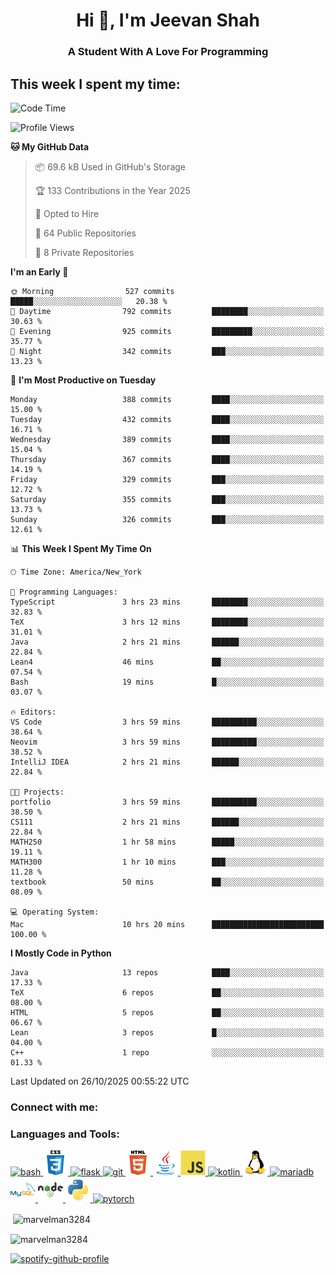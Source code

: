 <h1 align="center">Hi 👋, I'm Jeevan Shah</h1>
<h3 align="center">A Student With A Love For Programming</h3>

## This week I spent my time:

<!--START_SECTION:waka-->
![Code Time](http://img.shields.io/badge/Code%20Time-657%20hrs%2055%20mins-blue)

![Profile Views](http://img.shields.io/badge/Profile%20Views-0-blue)

**🐱 My GitHub Data** 

> 📦 69.6 kB Used in GitHub's Storage 
 > 
> 🏆 133 Contributions in the Year 2025
 > 
> 💼 Opted to Hire
 > 
> 📜 64 Public Repositories 
 > 
> 🔑 8 Private Repositories 
 > 
**I'm an Early 🐤** 

```text
🌞 Morning                527 commits         █████░░░░░░░░░░░░░░░░░░░░   20.38 % 
🌆 Daytime                792 commits         ████████░░░░░░░░░░░░░░░░░   30.63 % 
🌃 Evening                925 commits         █████████░░░░░░░░░░░░░░░░   35.77 % 
🌙 Night                  342 commits         ███░░░░░░░░░░░░░░░░░░░░░░   13.23 % 
```
📅 **I'm Most Productive on Tuesday** 

```text
Monday                   388 commits         ████░░░░░░░░░░░░░░░░░░░░░   15.00 % 
Tuesday                  432 commits         ████░░░░░░░░░░░░░░░░░░░░░   16.71 % 
Wednesday                389 commits         ████░░░░░░░░░░░░░░░░░░░░░   15.04 % 
Thursday                 367 commits         ████░░░░░░░░░░░░░░░░░░░░░   14.19 % 
Friday                   329 commits         ███░░░░░░░░░░░░░░░░░░░░░░   12.72 % 
Saturday                 355 commits         ███░░░░░░░░░░░░░░░░░░░░░░   13.73 % 
Sunday                   326 commits         ███░░░░░░░░░░░░░░░░░░░░░░   12.61 % 
```


📊 **This Week I Spent My Time On** 

```text
🕑︎ Time Zone: America/New_York

💬 Programming Languages: 
TypeScript               3 hrs 23 mins       ████████░░░░░░░░░░░░░░░░░   32.83 % 
TeX                      3 hrs 12 mins       ████████░░░░░░░░░░░░░░░░░   31.01 % 
Java                     2 hrs 21 mins       ██████░░░░░░░░░░░░░░░░░░░   22.84 % 
Lean4                    46 mins             ██░░░░░░░░░░░░░░░░░░░░░░░   07.54 % 
Bash                     19 mins             █░░░░░░░░░░░░░░░░░░░░░░░░   03.07 % 

🔥 Editors: 
VS Code                  3 hrs 59 mins       ██████████░░░░░░░░░░░░░░░   38.64 % 
Neovim                   3 hrs 59 mins       ██████████░░░░░░░░░░░░░░░   38.52 % 
IntelliJ IDEA            2 hrs 21 mins       ██████░░░░░░░░░░░░░░░░░░░   22.84 % 

🐱‍💻 Projects: 
portfolio                3 hrs 59 mins       ██████████░░░░░░░░░░░░░░░   38.50 % 
CS111                    2 hrs 21 mins       ██████░░░░░░░░░░░░░░░░░░░   22.84 % 
MATH250                  1 hr 58 mins        █████░░░░░░░░░░░░░░░░░░░░   19.11 % 
MATH300                  1 hr 10 mins        ███░░░░░░░░░░░░░░░░░░░░░░   11.28 % 
textbook                 50 mins             ██░░░░░░░░░░░░░░░░░░░░░░░   08.09 % 

💻 Operating System: 
Mac                      10 hrs 20 mins      █████████████████████████   100.00 % 
```

**I Mostly Code in Python** 

```text
Java                     13 repos            ████░░░░░░░░░░░░░░░░░░░░░   17.33 % 
TeX                      6 repos             ██░░░░░░░░░░░░░░░░░░░░░░░   08.00 % 
HTML                     5 repos             ██░░░░░░░░░░░░░░░░░░░░░░░   06.67 % 
Lean                     3 repos             █░░░░░░░░░░░░░░░░░░░░░░░░   04.00 % 
C++                      1 repo              ░░░░░░░░░░░░░░░░░░░░░░░░░   01.33 % 
```




 Last Updated on 26/10/2025 00:55:22 UTC
<!--END_SECTION:waka-->

<h3 align="left">Connect with me:</h3>
<p align="left">

</p>

<h3 align="left">Languages and Tools:</h3>
<p align="left"> <a href="https://www.gnu.org/software/bash/" target="_blank"> <img src="https://www.vectorlogo.zone/logos/gnu_bash/gnu_bash-icon.svg" alt="bash" width="40" height="40"/> </a> <a href="https://www.w3schools.com/css/" target="_blank"> <img src="https://raw.githubusercontent.com/devicons/devicon/master/icons/css3/css3-original-wordmark.svg" alt="css3" width="40" height="40"/> </a> <a href="https://flask.palletsprojects.com/" target="_blank"> <img src="https://www.vectorlogo.zone/logos/pocoo_flask/pocoo_flask-icon.svg" alt="flask" width="40" height="40"/> </a> <a href="https://git-scm.com/" target="_blank"> <img src="https://www.vectorlogo.zone/logos/git-scm/git-scm-icon.svg" alt="git" width="40" height="40"/> </a> <a href="https://www.w3.org/html/" target="_blank"> <img src="https://raw.githubusercontent.com/devicons/devicon/master/icons/html5/html5-original-wordmark.svg" alt="html5" width="40" height="40"/> </a> <a href="https://www.java.com" target="_blank"> <img src="https://raw.githubusercontent.com/devicons/devicon/master/icons/java/java-original.svg" alt="java" width="40" height="40"/> </a> <a href="https://developer.mozilla.org/en-US/docs/Web/JavaScript" target="_blank"> <img src="https://raw.githubusercontent.com/devicons/devicon/master/icons/javascript/javascript-original.svg" alt="javascript" width="40" height="40"/> </a> <a href="https://kotlinlang.org" target="_blank"> <img src="https://www.vectorlogo.zone/logos/kotlinlang/kotlinlang-icon.svg" alt="kotlin" width="40" height="40"/> </a> <a href="https://www.linux.org/" target="_blank"> <img src="https://raw.githubusercontent.com/devicons/devicon/master/icons/linux/linux-original.svg" alt="linux" width="40" height="40"/> </a> <a href="https://mariadb.org/" target="_blank"> <img src="https://www.vectorlogo.zone/logos/mariadb/mariadb-icon.svg" alt="mariadb" width="40" height="40"/> </a> <a href="https://www.mysql.com/" target="_blank"> <img src="https://raw.githubusercontent.com/devicons/devicon/master/icons/mysql/mysql-original-wordmark.svg" alt="mysql" width="40" height="40"/> </a> <a href="https://nodejs.org" target="_blank"> <img src="https://raw.githubusercontent.com/devicons/devicon/master/icons/nodejs/nodejs-original-wordmark.svg" alt="nodejs" width="40" height="40"/> </a> <a href="https://www.python.org" target="_blank"> <img src="https://raw.githubusercontent.com/devicons/devicon/master/icons/python/python-original.svg" alt="python" width="40" height="40"/> </a> <a href="https://pytorch.org/" target="_blank"> <img src="https://www.vectorlogo.zone/logos/pytorch/pytorch-icon.svg" alt="pytorch" width="40" height="40"/> </a> </p>


<p>&nbsp;<img align="center" src="https://github-readme-stats.vercel.app/api?username=marvelman3284&show_icons=true&locale=en&theme=blue-green" alt="marvelman3284" /></p>

<p><img align="center" src="https://github-readme-streak-stats.herokuapp.com/?user=marvelman3284&theme=blue-green" alt="marvelman3284" /></p>


[![spotify-github-profile](https://spotify-github-profile.vercel.app/api/view?uid=lp0lvf5zzesrwq2hdzmfnkjsq&cover_image=true&theme=default)](https://github.com/kittinan/spotify-github-profile)

